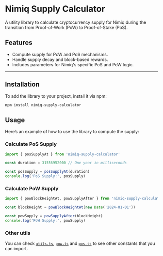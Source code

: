 # Nimiq Supply Calculator

A utility library to calculate cryptocurrency supply for Nimiq during the transition from Proof-of-Work (PoW) to Proof-of-Stake (PoS).

## Features

- Compute supply for PoW and PoS mechanisms.
- Handle supply decay and block-based rewards.
- Includes parameters for Nimiq's specific PoS and PoW logic.

---

## Installation

To add the library to your project, install it via npm:

```bash
npm install nimiq-supply-calculator
```

## Usage

Here’s an example of how to use the library to compute the supply:

### Calculate PoS Supply

```ts
import { posSupplyAt } from 'nimiq-supply-calculator'

const duration = 31556952000 // One year in milliseconds

const posSupply = posSupplyAt(duration)
console.log('PoS Supply:', posSupply)
```

### Calculate PoW Supply

```ts
import { powBlockHeightAt, powSupplyAfter } from 'nimiq-supply-calculator'

const blockHeight = powBlockHeightAt(new Date('2024-01-01'))

const powSupply = powSupplyAfter(blockHeight)
console.log('PoW Supply:', powSupply)
```

### Other utils

You can check [`utils.ts`](./src/utils.ts), [`pow.ts`](./src/pow.ts) and [`pos.ts`](./src/pos.ts) to see other constants that you can import.
